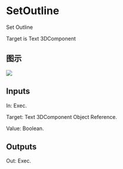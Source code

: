 # SetOutline

Set Outline

Target is Text 3DComponent

## 图示

![]($-20221218-20353049.png)

## Inputs

In: Exec.

Target: Text 3DComponent Object Reference.

Value: Boolean.  

## Outputs

Out: Exec.

